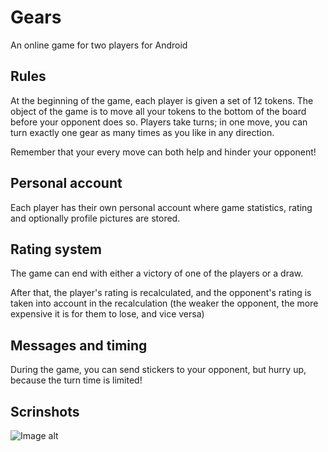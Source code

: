 # Gears

An online game for two players for Android 

## Rules

At the beginning of the game, each player is given a set of 12 tokens. The object of the game is to move all your tokens to the bottom of the board before your opponent does so. Players take turns; in one move, you can turn exactly one gear as many times as you like in any direction. 

Remember that your every move can both help and hinder your opponent! 

## Personal account

Each player has their own personal account where game statistics, rating and optionally profile pictures are stored.

## Rating system
The game can end with either a victory of one of the players or a draw. 

After that, the player's rating is recalculated, and the opponent's rating is taken into account in the recalculation (the weaker the opponent, the more expensive it is for them to lose, and vice versa) 

## Messages and timing 
During the game, you can send stickers to your opponent, but hurry up, because the turn time is limited! 

## Scrinshots

![Image alt](https://github.com/LenSunko01/Gears/samples/settings.jpg)
